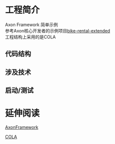 # 工程简介
Axon Framework 简单示例
<br>
参考Axon核心开发者的示例项目[bike-rental-extended](https://github.com/abuijze/bike-rental-extended)
<br>
工程结构上采用的是COLA

## 代码结构

## 涉及技术

## 启动/测试

# 延伸阅读
[AxonFramework](https://github.com/AxonFramework/AxonFramework)

[COLA](https://github.com/alibaba/COLA)

